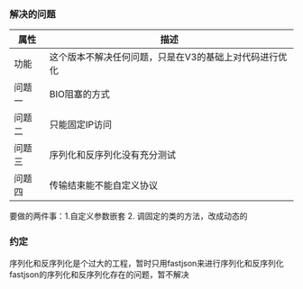 ### 解决的问题
|属性|描述|
|---|---|
|功能|这个版本不解决任何问题，只是在V3的基础上对代码进行优化|
|问题一|BIO阻塞的方式|
|问题二|只能固定IP访问|
|问题三|序列化和反序列化没有充分测试|
|问题四|传输结束能不能自定义协议|

要做的两件事：1.自定义参数嵌套
2. 调固定的类的方法，改成动态的

### 约定
序列化和反序列化是个过大的工程，暂时只用fastjson来进行序列化和反序列化
fastjson的序列化和反序列化存在的问题，暂不解决